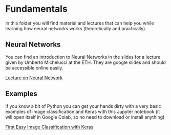 # Fundamentals

In this folder you will find material and lectures that can help you while learning how neural networks works (theoretically and practically).

## Neural Networks

You can find an introduction to Neural Networks in the slides for a lecture given by Umberto Michelucci at the ETH. They are google slides and should be 
accessible online easily.

[Lecture on Neural Network](https://docs.google.com/presentation/d/1QxcVIZsRENhjwjknIt5968ZLrsiaiEZyOG_qMiliyGI/edit?usp=sharing)

## Examples

If you know a bit of Python you can get your hands dirty with a very basic examples of image classification and Keras with this Jupyter notebook (it will open
itself in Google Colab, so no need to download or install anything)

[First Easy Image Classification with Keras](https://colab.research.google.com/drive/1Y-JRhDt199QkMWPVtYhIy2YHI3k90a53?usp=sharing)
